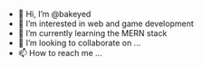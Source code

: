 - 👋 Hi, I’m @bakeyed
- 👀 I’m interested in web and game development
- 🌱 I’m currently learning the MERN stack
- 💞️ I’m looking to collaborate on ...
- 📫 How to reach me ...

<!---
bakeyed/bakeyed is a ✨ special ✨ repository because its `README.md` (this file) appears on your GitHub profile.
You can click the Preview link to take a look at your changes.
--->

